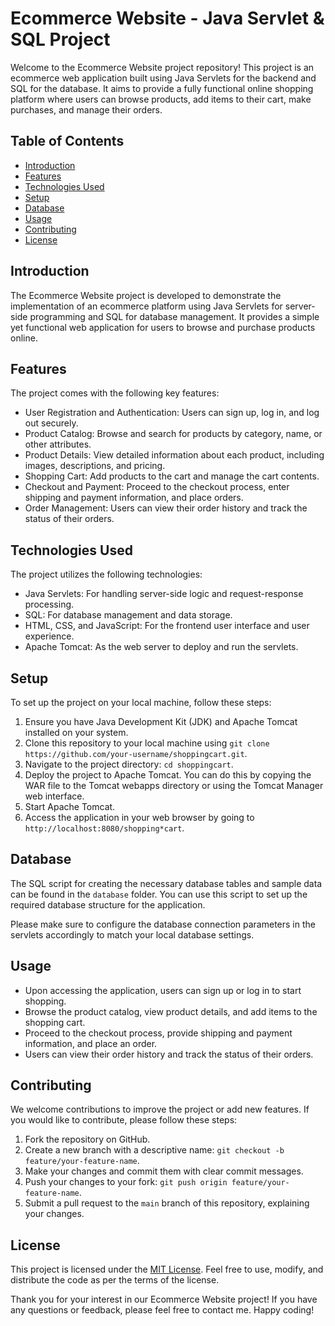 # Ecommerce Website - Java Servlet & SQL Project

Welcome to the Ecommerce Website project repository! This project is an ecommerce web application built using Java Servlets for the backend and SQL for the database. It aims to provide a fully functional online shopping platform where users can browse products, add items to their cart, make purchases, and manage their orders.

## Table of Contents
- [Introduction](#introduction)
- [Features](#features)
- [Technologies Used](#technologies-used)
- [Setup](#setup)
- [Database](#database)
- [Usage](#usage)
- [Contributing](#contributing)
- [License](#license)

## Introduction
The Ecommerce Website project is developed to demonstrate the implementation of an ecommerce platform using Java Servlets for server-side programming and SQL for database management. It provides a simple yet functional web application for users to browse and purchase products online.

## Features
The project comes with the following key features:
- User Registration and Authentication: Users can sign up, log in, and log out securely.
- Product Catalog: Browse and search for products by category, name, or other attributes.
- Product Details: View detailed information about each product, including images, descriptions, and pricing.
- Shopping Cart: Add products to the cart and manage the cart contents.
- Checkout and Payment: Proceed to the checkout process, enter shipping and payment information, and place orders.
- Order Management: Users can view their order history and track the status of their orders.

## Technologies Used
The project utilizes the following technologies:
- Java Servlets: For handling server-side logic and request-response processing.
- SQL: For database management and data storage.
- HTML, CSS, and JavaScript: For the frontend user interface and user experience.
- Apache Tomcat: As the web server to deploy and run the servlets.

## Setup
To set up the project on your local machine, follow these steps:

1. Ensure you have Java Development Kit (JDK) and Apache Tomcat installed on your system.
2. Clone this repository to your local machine using `git clone https://github.com/your-username/shoppingcart.git`.
3. Navigate to the project directory: `cd shoppingcart`.
4. Deploy the project to Apache Tomcat. You can do this by copying the WAR file to the Tomcat webapps directory or using the Tomcat Manager web interface.
5. Start Apache Tomcat.
6. Access the application in your web browser by going to `http://localhost:8080/shopping*cart`.

## Database
The SQL script for creating the necessary database tables and sample data can be found in the `database` folder. You can use this script to set up the required database structure for the application.

Please make sure to configure the database connection parameters in the servlets accordingly to match your local database settings.

## Usage
- Upon accessing the application, users can sign up or log in to start shopping.
- Browse the product catalog, view product details, and add items to the shopping cart.
- Proceed to the checkout process, provide shipping and payment information, and place an order.
- Users can view their order history and track the status of their orders.

## Contributing
We welcome contributions to improve the project or add new features. If you would like to contribute, please follow these steps:

1. Fork the repository on GitHub.
2. Create a new branch with a descriptive name: `git checkout -b feature/your-feature-name`.
3. Make your changes and commit them with clear commit messages.
4. Push your changes to your fork: `git push origin feature/your-feature-name`.
5. Submit a pull request to the `main` branch of this repository, explaining your changes.

## License
This project is licensed under the [MIT License](LICENSE). Feel free to use, modify, and distribute the code as per the terms of the license.

Thank you for your interest in our Ecommerce Website project! If you have any questions or feedback, please feel free to contact me. Happy coding!
